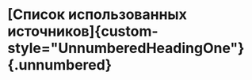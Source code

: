 
<!-- # [Заключение]{custom-style="UnnumberedHeadingOne"} {.unnumbered} -->

# [Список использованных источников]{custom-style="UnnumberedHeadingOne"} {.unnumbered}

<div id="refs" class="references" custom-style="ReferenceItem">
</div>

<!-- # [ПРИЛОЖЕНИЕ\ А<br>**Финансовая модель проекта "Get a blanket"**]{custom-style="AppendixHeadingOne"} {#sec:fin-model label="A"}

# [ПРИЛОЖЕНИЕ\ Б<br>**Календарный план**]{custom-style="AppendixHeadingOne"} {#sec:calendar-plan label="Б"} -->

<!-- ## [Ненумерованный подзаголовок приложения А]{custom-style="UnnumberedHeadingTwo"} {.unnumbered} -->
